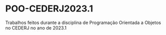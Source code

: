 # POO-CEDERJ2023.1

Trabalhos feitos durante a disciplina de Programação Orientada a Objetos no CEDERJ no ano de 2023.1
